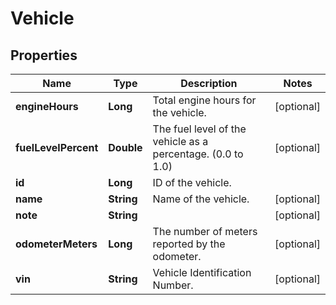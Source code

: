 
# Vehicle

## Properties
Name | Type | Description | Notes
------------ | ------------- | ------------- | -------------
**engineHours** | **Long** | Total engine hours for the vehicle. |  [optional]
**fuelLevelPercent** | **Double** | The fuel level of the vehicle as a percentage. (0.0 to 1.0) |  [optional]
**id** | **Long** | ID of the vehicle. | 
**name** | **String** | Name of the vehicle. |  [optional]
**note** | **String** |  |  [optional]
**odometerMeters** | **Long** | The number of meters reported by the odometer. |  [optional]
**vin** | **String** | Vehicle Identification Number. |  [optional]



